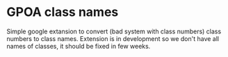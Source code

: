 # GPOA class names
Simple google extansion to convert (bad system with class numbers) class numbers to class names. Extension is in development so we don't have all names of classes, it should be fixed in few weeks.
